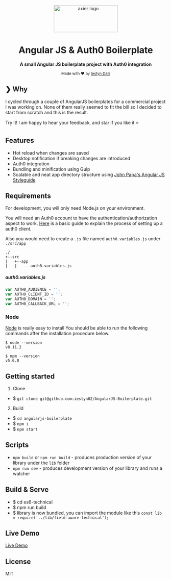 <p align="center">
  <a href="https://axier.io/">
    <img width="200" height="85" src="https://i.imgur.com/Nevc4Gq.png" alt="axier logo">
  </a>
</p>

<h1 align="center">Angular JS & Auth0 Boilerplate</h1>

<p align="center">
  <b>A small Angular JS boilerplate project with Auth0 integration</b>
</p>

<p align="center">
  <sub>Made with ❤️ by <a href="https://www.linkedin.com/in/iestyn-d-24765273/">Iestyn Dalli</a></sub>
</p>

## ❯ Why

I cycled through a couple of AngularJS boilerplates for a commercial project I was working on.  None of them really seemed to fit the bill so I decided to start from scratch and this is the result.

Try it! I am happy to hear your feedback, and star if you like it ⭐

## Features

* Hot reload when changes are saved
* Desktop notification if breaking changes are introduced
* Auth0 integration
* Bundling and minification using Gulp
* Scalable and neat app directory structure using [John Papa's Angular JS Styleguide](https://github.com/johnpapa/angular-styleguide)

## Requirements

For development, you will only need Node.js on your environment.

You will need an Auth0 account to have the authentication/authorization aspect to work.  [Here](https://auth0.com/docs/getting-started/the-basics) is a basic guide to explain the process of setting up a auth0 client.

Also you would need to create a `.js` file named `auth0.variables.js` under `./src/app`

```
./
+--src
|   +--app
|   |   ---auth0.variables.js
```

##### auth0.variables.js

```javascript
var AUTH0_AUDIENCE = '';
var AUTH0_CLIENT_ID = '';
var AUTH0_DOMAIN = '';
var AUTH0_CALLBACK_URL = '';
```

### Node

[Node](http://nodejs.org/) is really easy to install
You should be able to run the following commands after the installation procedure
below.

    $ node --version
    v8.11.2

    $ npm --version
    v5.6.0

## Getting started

1. Clone
* $ `git clone git@github.com:iestyn02/AngularJS-Boilerplate.git`

2. Build
  * $ `cd angularjs-boilerplate`
  * $ `npm i`
  * $ `npm start`

## Scripts

* `npm build` or `npm run build` - produces production version of your library under the `lib` folder
* `npm run dev` - produces development version of your library and runs a watcher

## Build & Serve

* $ cd es6-technical
* $ npm run build
* $ library is now bundled, you can import the module like this `const lib = require('../lib/field-aware-technical');`

## Live Demo

[Live Demo](https://angular.axier.io/)

## License

MIT
